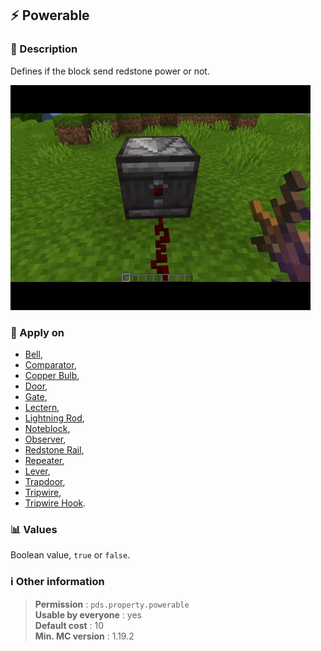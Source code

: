 ## :zap: Powerable

### :memo: Description
Defines if the block send redstone power or not.

![Demo of powerable property](../../assets/properties/powerable.gif ':size=90%')

### :dart: Apply on
- [Bell](https://minecraft.wiki/w/Bell),
- [Comparator](https://minecraft.wiki/w/Comparator),
- [Copper Bulb](https://minecraft.wiki/w/Copper_Bulb),
- [Door](https://minecraft.wiki/w/Door),
- [Gate](https://minecraft.wiki/w/Gate),
- [Lectern](https://minecraft.wiki/w/Lectern),
- [Lightning Rod](https://minecraft.wiki/w/Lighting_rod),
- [Noteblock](https://minecraft.wiki/w/Noteblock),
- [Observer](https://minecraft.wiki/w/Observer),
- [Redstone Rail](https://minecraft.wiki/w/Redstone_rail),
- [Repeater](https://minecraft.wiki/w/Repeater),
- [Lever](https://minecraft.wiki/w/Lever),
- [Trapdoor](https://minecraft.wiki/w/Trapdoor),
- [Tripwire](https://minecraft.wiki/w/Tripwire),
- [Tripwire Hook](https://minecraft.wiki/w/Tripwire_Hook).

### :bar_chart: Values
Boolean value, ``true`` or ``false``.

### :information_source: Other information

> **Permission** : ``pds.property.powerable``<br>
> **Usable by everyone** : yes<br>
>  **Default cost** : 10<br>
>  **Min. MC version** : 1.19.2
